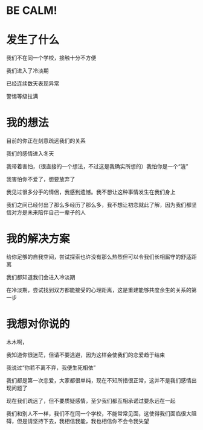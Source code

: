 # BE CALM!
# 发生了什么

我们不在同一个学校，接触十分不方便

我们进入了冷淡期

已经连续数天表现异常

警惕等级拉满

# 我的想法

目前的你正在刻意疏远我们的关系

我们的感情进入冬天

我带着害怕，（很直接的一个想法，不过这是我确实所想的）我怕你是一个“渣”

我害怕你不爱了，想要放弃了

我见过很多分手的情侣，我感到遗憾。我不想让这种事情发生在我们身上

我们之间已经付出了那么多经历了那么多，我不想让初恋就此了解，因为我们都坚信对方是未来陪伴自己一辈子的人

# 我的解决方案

给你足够的自我空间，尝试探索也许没有那么热烈但可以令我们长相厮守的舒适距离

我们都知道我们会进入冷淡期

在冷淡期，尝试找到双方都能接受的心理距离，这是重建能够共度余生的关系的第一步

# 我想对你说的

木木啊，

我知道你很迷茫，但请不要逃避，因为这样会使我们的恋爱趋于结束

我说过“你若不离不弃，我便生死相依”

我们都是第一次恋爱，大家都很单纯，现在不知所措很正常，这并不是我们感情出现问题了

现在我们疏远了，但不要质疑感情，至少我们都互相承诺过要永远在一起

我们和别人不一样，我们不在同一个学校，不能常常见面，这使得我们面临很大阻碍，但是请坚持下去，我相信我能，我也相信你不会令我失望